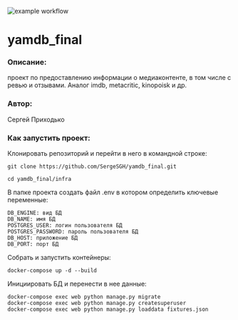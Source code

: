 ![example workflow](https://github.com/SergeSGH/yamdb_final/actions/workflows/CI/badge.svg)
# yamdb_final
### Описание:
проект по предоставлению информации о медиаконтенте, в том числе с ревью и отзывами.
Аналог imdb, metacritic, kinopoisk и др.

### Автор:
Сергей Приходько

### Как запустить проект:

Клонировать репозиторий и перейти в него в командной строке:
```
git clone https://github.com/SergeSGH/yamdb_final.git
```
```
cd yamdb_final/infra
```

В папке проекта создать файл .env в котором определить ключевые переменные:
```
DB_ENGINE: вид БД
DB_NAME: имя БД
POSTGRES_USER: логин пользователя БД
POSTGRES_PASSWORD: пароль пользователя БД
DB_HOST: приложение БД 
DB_PORT: порт БД
```

Собрать и запустить контейнеры:
```
docker-compose up -d --build
```

Инициировать БД и перенести в нее данные:
```
docker-compose exec web python manage.py migrate
docker-compose exec web python manage.py createsuperuser
docker-compose exec web python manage.py loaddata fixtures.json
```